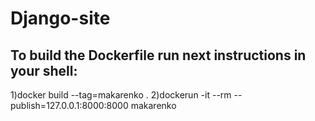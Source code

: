 # Django-site

## To build the Dockerfile run next instructions in your shell:
1)docker build --tag=makarenko .
2)dockerun -it --rm  --publish=127.0.0.1:8000:8000 makarenko
